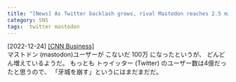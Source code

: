 ```yaml
---
title: "[News] As Twitter backlash grows, rival Mastodon reaches 2.5 million monthly users ---ざまぁみさらせ"
category: SNS
tags:  twitter mastodon
---
```


[2022-12-24] [[CNN Business]](https://edition.cnn.com/2022/12/20/tech/mastodon-twitter-usage/index.html?utm_source=pocket_saves)  
 マストドン (mastodon)ユーザーが
こないだ 
100万 になったというが、
どんどん増えているようだ。
もっとも トゥイッター (Twitter) のユーザー数は4億だったと思うので、
「牙城を崩す」というにはまだまだだ。


